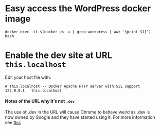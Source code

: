 # Easy access the WordPress docker image
`docker exec -it $(docker ps -a | grep wordpress | awk '{print $1}') bash`

# Enable the dev site at URL `this.localhost`
Edit your host file with:
```
# this.localhost -- Docker Apache HTTP server with SSL support
127.0.0.1	this.localhost
```

#### Notes of the URL why it's not `.dev`
The use of .dev in the URL will cause Chrome to behave weird as .dev is now
owned by Google and they have started using it. For more information see [this](https://iyware.com/dont-use-dev-for-development/)
